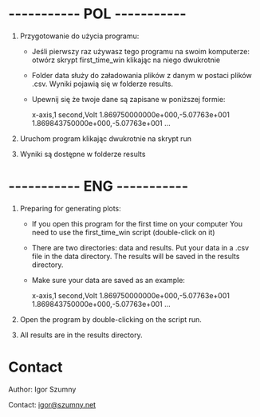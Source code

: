 # ----------- POL -----------
1. Przygotowanie do użycia programu:
	- Jeśli pierwszy raz używasz tego programu na swoim komputerze: otwórz skrypt first_time_win klikając na niego dwukrotnie
	- Folder data służy do załadowania plików z danym w postaci plików .csv. Wyniki pojawią się w folderze results.
	- Upewnij się że twoje dane są zapisane w poniższej formie:

		x-axis,1
		second,Volt
		1.869750000000e+000,-5.07763e+001
		1.869843750000e+000,-5.07763e+001
		...

2. Uruchom program klikając dwukrotnie na skrypt run
3. Wyniki są dostępne w folderze results

# ----------- ENG -----------
1. Preparing for generating plots:
	- If you open this program for the first time on your computer You need to use the first_time_win script (double-click on it)
	- There are two directories: data and results. Put your data in a .csv file in the data directory. The results will be saved in the results directory.
	- Make sure your data are saved as an example:

		x-axis,1
		second,Volt
		1.869750000000e+000,-5.07763e+001
		1.869843750000e+000,-5.07763e+001
		...

2. Open the program by double-clicking on the script run.
3. All results are in the results directory.

# Contact
Author: Igor Szumny

Contact: igor@szumny.net